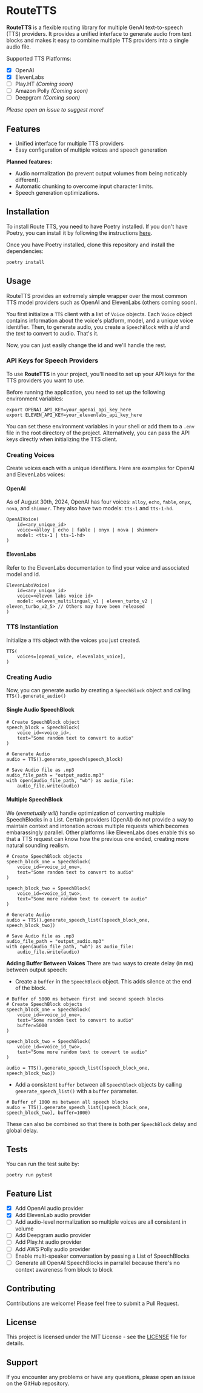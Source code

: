 # RouteTTS

**RouteTTS** is a flexible routing library for multiple GenAI text-to-speech (TTS) providers. It provides a unified interface to generate audio from text blocks and makes it easy to combine multiple TTS providers into a single audio file.

Supported TTS Platforms: 
- [x] OpenAI
- [x] ElevenLabs
- [ ] Play.HT *(Coming soon)*
- [ ] Amazon Polly *(Coming soon)*
- [ ] Deepgram *(Coming soon)*

*Please open an issue to suggest more!*

## Features

- Unified interface for multiple TTS providers
- Easy configuration of multiple voices and speech generation

**Planned features:**
- Audio normalization (to prevent output volumes from being noticably different).
- Automatic chunking to overcome input character limits.
- Speech generation optimizations.

## Installation

To install Route TTS, you need to have Poetry installed. If you don't have Poetry, you can install it by following the instructions [here](https://python-poetry.org/docs/#installation).

Once you have Poetry installed, clone this repository and install the dependencies:

```bash
poetry install
```

## Usage 
RouteTTS provides an extremely simple wrapper over the most common TTS model providers such as OpenAI and ElevenLabs (others coming soon). 

You first initialize a `TTS` client with a list of `Voice` objects. Each `Voice` object contains information about the voice's platform, model, and a unique voice identifier. Then, to generate audio, you create a `SpeechBlock` with a *id* and the *text* to convert to audio. That's it.

Now, you can just easily change the id and we'll handle the rest.

### API Keys for Speech Providers
To use **RouteTTS** in your project, you'll need to set up your API keys for the TTS providers you want to use. 

Before running the application, you need to set up the following environment variables:

```
export OPENAI_API_KEY=your_openai_api_key_here
export ELEVEN_API_KEY=your_elevenlabs_api_key_here
```

You can set these environment variables in your shell or add them to a `.env` file in the root directory of the project. Alternatively, you can pass the API keys directly when initializing the TTS client.

### Creating Voices
Create voices each with a unique identifiers. Here are examples for OpenAI and ElevenLabs voices:

#### OpenAI
As of August 30th, 2024, OpenAI has four voices: `alloy`, `echo`, `fable`, `onyx`, `nova`, and `shimmer`. They also have two models: `tts-1` and `tts-1-hd`. 
```
OpenAIVoice(
    id=<any_unique_id>
    voice=<alloy | echo | fable | onyx | nova | shimmer>
    model: <tts-1 | tts-1-hd>
)
```

#### ElevenLabs 
Refer to the ElevenLabs documentation to find your voice and associated model and id.

```
ElevenLabsVoice(
    id=<any_unique_id>
    voice=<eleven labs voice id>
    model: <eleven_multilingual_v1 | eleven_turbo_v2 | eleven_turbo_v2_5> // Others may have been released
)
```

### TTS Instantiation
Initialize a `TTS` object with the voices you just created. 

```
TTS(
    voices=[openai_voice, elevenlabs_voice],
)
```

### Creating Audio
Now, you can generate audio by creating a `SpeechBlock` object and calling `TTS().generate_audio()`

#### Single Audio SpeechBlock

```
# Create SpeechBlock object
speech_block = SpeechBlock(
    voice_id=<voice_id>, 
    text="Some random text to convert to audio"
)

# Generate Audio
audio = TTS().generate_speech(speech_block)

# Save Audio file as .mp3
audio_file_path = "output_audio.mp3"
with open(audio_file_path, "wb") as audio_file:
    audio_file.write(audio)
```

#### Multiple SpeechBlock
We (*evenetually will*) handle optimization of converting multiple SpeechBlocks in a List. Certain providers (OpenAI) do not provide a way to maintain context and intonation across multiple requests which becomes embarassingly parallel. Other platforms like ElevenLabs does enable this so that a TTS request can know how the previous one ended, creating more natural sounding realism.

```
# Create SpeechBlock objects
speech_block_one = SpeechBlock(
    voice_id=<voice_id_one>, 
    text="Some random text to convert to audio"
)

speech_block_two = SpeechBlock(
    voice_id=<voice_id_two>, 
    text="Some more random text to convert to audio"
)

# Generate Audio
audio = TTS().generate_speech_list([speech_block_one, speech_block_two])

# Save Audio file as .mp3
audio_file_path = "output_audio.mp3"
with open(audio_file_path, "wb") as audio_file:
    audio_file.write(audio)
```

**Adding Buffer Between Voices**
There are two ways to create delay (in ms) between output speech:
- Create a `buffer` in the `SpeechBlock` object. This adds silence at the end of the block. 

```
# Buffer of 5000 ms between first and second speech blocks
# Create SpeechBlock objects
speech_block_one = SpeechBlock(
    voice_id=<voice_id_one>, 
    text="Some random text to convert to audio"
    buffer=5000
)

speech_block_two = SpeechBlock(
    voice_id=<voice_id_two>, 
    text="Some more random text to convert to audio"
)

audio = TTS().generate_speech_list([speech_block_one, speech_block_two])
```

- Add a consistent `buffer` between all `SpeechBlock` objects by calling `generate_speech_list()` with a `buffer` parameter.

```
# Buffer of 1000 ms between all speech blocks
audio = TTS().generate_speech_list([speech_block_one, speech_block_two], buffer=1000)
```

These can also be combined so that there is both per `SpeechBlock` delay and global delay.

## Tests
You can run the test suite by:
```
poetry run pytest
```

## Feature List 
- [x] Add OpenAI audio provider
- [x] Add ElevenLab audio provider
- [ ] Add audio-level normalization so multiple voices are all consistent in volume  
- [ ] Add Deepgram audio provider
- [ ] Add Play.ht audio provider
- [ ] Add AWS Polly audio provider
- [ ] Enable multi-speaker conversation by passing a List of SpeechBlocks
- [ ] Generate all OpenAI SpeechBlocks in parrallel because there's no context awareness from block to block

## Contributing

Contributions are welcome! Please feel free to submit a Pull Request.

## License

This project is licensed under the MIT License - see the [LICENSE](LICENSE) file for details.

## Support

If you encounter any problems or have any questions, please open an issue on the GitHub repository.